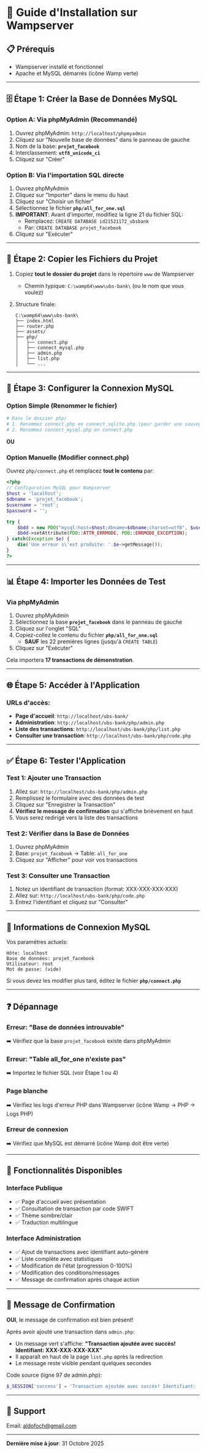# 🚀 Guide d'Installation sur Wampserver

## 📋 Prérequis
- Wampserver installé et fonctionnel
- Apache et MySQL démarrés (icône Wamp verte)

---

## 🗄️ Étape 1: Créer la Base de Données MySQL

### Option A: Via phpMyAdmin (Recommandé)
1. Ouvrez phpMyAdmin: `http://localhost/phpmyadmin`
2. Cliquez sur "Nouvelle base de données" dans le panneau de gauche
3. Nom de la base: **`projet_facebook`**
4. Interclassement: **`utf8_unicode_ci`**
5. Cliquez sur "Créer"

### Option B: Via l'importation SQL directe
1. Ouvrez phpMyAdmin
2. Cliquez sur "Importer" dans le menu du haut
3. Cliquez sur "Choisir un fichier"
4. Sélectionnez le fichier **`php/all_for_one.sql`**
5. **IMPORTANT**: Avant d'importer, modifiez la ligne 21 du fichier SQL:
   - Remplacez: `CREATE DATABASE id21521172_ubsbank`
   - Par: `CREATE DATABASE projet_facebook`
6. Cliquez sur "Exécuter"

---

## 📂 Étape 2: Copier les Fichiers du Projet

1. Copiez **tout le dossier du projet** dans le répertoire `www` de Wampserver
   - Chemin typique: `C:\wamp64\www\ubs-bank\` (ou le nom que vous voulez)
   
2. Structure finale:
   ```
   C:\wamp64\www\ubs-bank\
   ├── index.html
   ├── router.php
   ├── assets/
   ├── php/
   │   ├── connect.php
   │   ├── connect_mysql.php
   │   ├── admin.php
   │   ├── list.php
   │   └── ...
   ```

---

## 🔧 Étape 3: Configurer la Connexion MySQL

### Option Simple (Renommer le fichier)
```bash
# Dans le dossier php/
# 1. Renommez connect.php en connect_sqlite.php (pour garder une sauvegarde)
# 2. Renommez connect_mysql.php en connect.php
```

**OU**

### Option Manuelle (Modifier connect.php)
Ouvrez `php/connect.php` et remplacez **tout le contenu** par:

```php
<?php
// Configuration MySQL pour Wampserver
$host = 'localhost';
$dbname = 'projet_facebook';
$username = 'root';
$password = '';

try {
    $bdd = new PDO("mysql:host=$host;dbname=$dbname;charset=utf8", $username, $password);
    $bdd->setAttribute(PDO::ATTR_ERRMODE, PDO::ERRMODE_EXCEPTION);
} catch(Exception $e) {
    die('Une erreur s\'est produite: '.$e->getMessage());
}
?>
```

---

## 📊 Étape 4: Importer les Données de Test

### Via phpMyAdmin
1. Ouvrez phpMyAdmin
2. Sélectionnez la base **`projet_facebook`** dans le panneau de gauche
3. Cliquez sur l'onglet "SQL"
4. Copiez-collez le contenu du fichier **`php/all_for_one.sql`** 
   - **SAUF** les 22 premières lignes (jusqu'à `CREATE TABLE`)
5. Cliquez sur "Exécuter"

Cela importera **17 transactions de démonstration**.

---

## 🌐 Étape 5: Accéder à l'Application

### URLs d'accès:
- **Page d'accueil**: `http://localhost/ubs-bank/`
- **Administration**: `http://localhost/ubs-bank/php/admin.php`
- **Liste des transactions**: `http://localhost/ubs-bank/php/list.php`
- **Consulter une transaction**: `http://localhost/ubs-bank/php/code.php`

---

## ✅ Étape 6: Tester l'Application

### Test 1: Ajouter une Transaction
1. Allez sur: `http://localhost/ubs-bank/php/admin.php`
2. Remplissez le formulaire avec des données de test
3. Cliquez sur "Enregistrer la Transaction"
4. **Vérifiez le message de confirmation** qui s'affiche brièvement en haut
5. Vous serez redirigé vers la liste des transactions

### Test 2: Vérifier dans la Base de Données
1. Ouvrez phpMyAdmin
2. Base: `projet_facebook` → Table: `all_for_one`
3. Cliquez sur "Afficher" pour voir vos transactions

### Test 3: Consulter une Transaction
1. Notez un identifiant de transaction (format: XXX-XXX-XXX-XXX)
2. Allez sur: `http://localhost/ubs-bank/php/code.php`
3. Entrez l'identifiant et cliquez sur "Consulter"

---

## 🔐 Informations de Connexion MySQL

Vos paramètres actuels:
```
Hôte: localhost
Base de données: projet_facebook
Utilisateur: root
Mot de passe: (vide)
```

Si vous devez les modifier plus tard, éditez le fichier **`php/connect.php`**

---

## ❓ Dépannage

### Erreur: "Base de données introuvable"
➡️ Vérifiez que la base `projet_facebook` existe dans phpMyAdmin

### Erreur: "Table all_for_one n'existe pas"
➡️ Importez le fichier SQL (voir Étape 1 ou 4)

### Page blanche
➡️ Vérifiez les logs d'erreur PHP dans Wampserver (icône Wamp → PHP → Logs PHP)

### Erreur de connexion
➡️ Vérifiez que MySQL est démarré (icône Wamp doit être verte)

---

## 📝 Fonctionnalités Disponibles

### Interface Publique
- ✅ Page d'accueil avec présentation
- ✅ Consultation de transaction par code SWIFT
- ✅ Thème sombre/clair
- ✅ Traduction multilingue

### Interface Administration
- ✅ Ajout de transactions avec identifiant auto-généré
- ✅ Liste complète avec statistiques
- ✅ Modification de l'état (progression 0-100%)
- ✅ Modification des conditions/messages
- ✅ Message de confirmation après chaque action

---

## 🎯 Message de Confirmation

**OUI**, le message de confirmation est bien présent! 

Après avoir ajouté une transaction dans `admin.php`:
- Un message vert s'affiche: **"Transaction ajoutée avec succès! Identifiant: XXX-XXX-XXX-XXX"**
- Il apparaît en haut de la page `list.php` après la redirection
- Le message reste visible pendant quelques secondes

Code source (ligne 97 de admin.php):
```php
$_SESSION['success'] = 'Transaction ajoutée avec succès! Identifiant: ' . formaterIdentifiant($identifiant);
```

---

## 📧 Support

Email: aldofoch@gmail.com

---

**Dernière mise à jour**: 31 Octobre 2025
